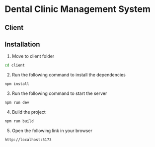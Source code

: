 # Dental Clinic Management System
## Client


## Installation
1. Move to client folder
```bash
cd client
```
2. Run the following command to install the dependencies
```bash
npm install
```
3. Run the following command to start the server
```bash
npm run dev
```
4. Build the project
```bash
npm run build
```
5. Open the following link in your browser
```bash
http://localhost:5173
```
